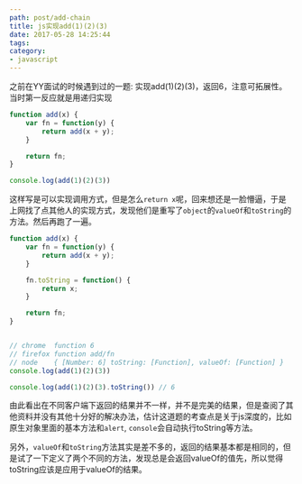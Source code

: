```yaml
---
path: post/add-chain
title: js实现add(1)(2)(3)
date: 2017-05-28 14:25:44
tags:
category:
- javascript
---
```


之前在YY面试的时候遇到过的一题: 实现add(1)(2)(3)，返回6，注意可拓展性。
当时第一反应就是用递归实现
```javascript
function add(x) {
	var fn = function(y) {
		return add(x + y);
	}

	return fn;
}

console.log(add(1)(2)(3))
```

这样写是可以实现调用方式，但是怎么`return x`呢，回来想还是一脸懵逼，于是上网找了点其他人的实现方式，发现他们是重写了`object`的`valueOf`和`toString`的方法。然后再跑了一遍。
```javascript
function add(x) {
	var fn = function(y) {
		return add(x + y);
	}

	fn.toString = function() {
		return x;
	}

	return fn;
}


// chrome  function 6
// firefox function add/fn
// node    { [Number: 6] toString: [Function], valueOf: [Function] }
console.log(add(1)(2)(3))

console.log(add(1)(2)(3).toString()) // 6
```

<!-- more -->

由此看出在不同客户端下返回的结果并不一样，并不是完美的结果，但是查阅了其他资料并没有其他十分好的解决办法，估计这道题的考查点是关于js深度的，比如原生对象里面的基本方法和`alert`, `console`会自动执行toString等方法。

另外，`valueOf`和`toString`方法其实是差不多的，返回的结果基本都是相同的，但是试了一下定义了两个不同的方法，发现总是会返回valueOf的值先，所以觉得toString应该是应用于valueOf的结果。
